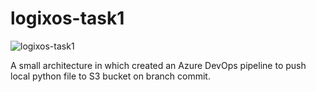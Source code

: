 # logixos-task1

![logixos-task1](https://github.com/tahaqutbuddin/Pipeline-Push-to-S3/assets/25296771/cc5b60c4-7a20-4fb3-9b5a-5e35b11e9008)

A small architecture in which created an Azure DevOps pipeline to push local python file to S3 bucket on branch commit.
